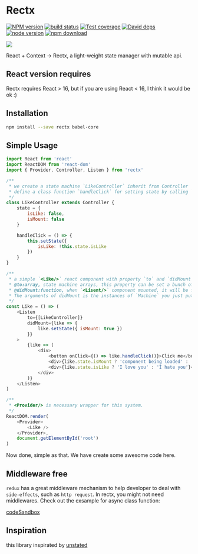 # Rectx
[![NPM version][npm-image]][npm-url]
[![build status][travis-image]][travis-url]
[![Test coverage][coveralls-image]][coveralls-url]
[![David deps][david-image]][david-url]
[![node version][node-image]][node-url]
[![npm download][download-image]][download-url]

[npm-image]: https://img.shields.io/npm/v/rectx.svg?style=flat-square
[npm-url]: https://npmjs.org/package/rectx
[travis-image]: https://img.shields.io/travis/Foveluy/rectx.svg?style=flat-square
[travis-url]: https://travis-ci.org/Foveluy/rectx
[coveralls-image]: https://img.shields.io/coveralls/Foveluy/rectx.svg?style=flat-square
[coveralls-url]: https://coveralls.io/r/Foveluy/rectx?branch=master
[david-image]: https://img.shields.io/david/Foveluy/rectx.svg?style=flat-square
[david-url]: https://david-dm.org/Foveluy/rectx
[node-image]: https://img.shields.io/badge/node.js-%3E=_8.0-green.svg?style=flat-square
[node-url]: http://nodejs.org/download/
[download-image]: https://img.shields.io/npm/dm/rectx.svg?style=flat-square
[download-url]: https://npmjs.org/package/rectx

![](https://github.com/Foveluy/rectx/blob/master/docs/rectx.png?raw=true)

React + Context -> Rectx, a light-weight state manager with mutable api.

## React version requires

Rectx requires React > 16, but if you are using React < 16, I think it would be ok :)

## Installation

```bash
npm install --save rectx babel-core
```

## Simple Usage

```js
import React from 'react'
import ReactDOM from 'react-dom'
import { Provider, Controller, Listen } from 'rectx'

/**
 * we create a state machine `LikeController` inherit from Controller
 * define a class function `handleClick` for setting state by calling `this.setState`
 */
class LikeController extends Controller {
    state = {
        isLike: false,
        isMount: false
    }

    handleClick = () => {
        this.setState({
            isLike: !this.state.isLike
        })
    }
}

/**
 * a simple `<Like/>` react component with property `to` and `didMount`
 * @to:array, state machine arrays, this property can be set a bunch of `Machine`
 * @didMount:function, when `<Lisent/>` component mounted, it will be fired,
 * The arguments of didMount is the instances of `Machine` you just put in `to` property.
 */
const Like = () => (
    <Listen
        to={[LikeController]}
        didMount={like => {
            like.setState({ isMount: true })
        }}
    >
        {like => (
            <div>
                <button onClick={() => like.handleClick()}>Click me</button>
                <div>{like.state.isMount ? 'component being loaded' : 'component not loaded'}</div>
                <div>{like.state.isLike ? 'I love you' : 'I hate you'}</div>
            </div>
        )}
    </Listen>
)

/**
 * <Provider/> is necessary wrapper for this system.
 */
ReactDOM.render(
    <Provider>
        <Like />
    </Provider>,
    document.getElementById('root')
)
```

Now done, simple as that. We have create some awesome code here.

## Middleware free

`redux` has a great middleware mechanism to help developer to deal with `side-effects`, such as `http request`. In rectx, you might not need middlewares. Check out the exsample for async class function:

[codeSandbox](https://codesandbox.io/s/l970jx93pz)


## Inspiration

this library inspirated by [unstated](https://unstated.io)
